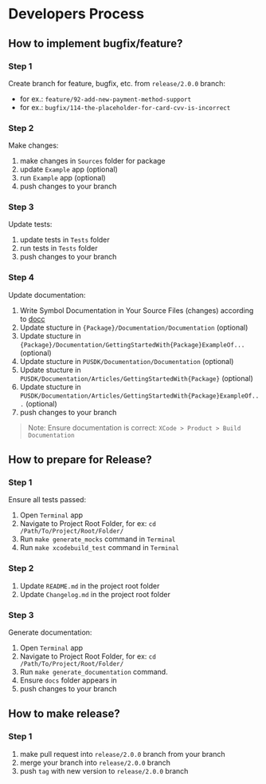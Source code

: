# Developers Process

## How to implement bugfix/feature?

### Step 1

Create branch for feature, bugfix, etc. from `release/2.0.0` branch:

* for ex.: `feature/92-add-new-payment-method-support`
* for ex.: `bugfix/114-the-placeholder-for-card-cvv-is-incorrect`

### Step 2

Make changes:

1. make changes in `Sources` folder for package
2. update `Example` app (optional)
3. run `Example` app (optional)
4. push changes to your branch

### Step 3

Update tests:

1. update tests in `Tests` folder
2. run tests in `Tests` folder
3. push changes to your branch

### Step 4

Update documentation:

1. Write Symbol Documentation in Your Source Files (changes) according to [docc](https://www.swift.org/documentation/docc)
2. Update stucture in `{Package}/Documentation/Documentation` (optional)
3. Update stucture in `{Package}/Documentation/GettingStartedWith{Package}ExampleOf...` (optional)
4. Update stucture in `PUSDK/Documentation/Documentation` (optional)
5. Update stucture in `PUSDK/Documentation/Articles/GettingStartedWith{Package}` (optional)
6. Update stucture in `PUSDK/Documentation/Articles/GettingStartedWith{Package}ExampleOf...` (optional)
7. push changes to your branch

> Note: Ensure documentation is correct: `XCode > Product > Build Documentation`

## How to prepare for Release?

### Step 1

Ensure all tests passed: 

1. Open `Terminal` app
2. Navigate to Project Root Folder, for ex: `cd /Path/To/Project/Root/Folder/`
3. Run `make generate_mocks` command in `Terminal`
4. Run `make xcodebuild_test` command in `Terminal`

### Step 2

1. Update `README.md` in the project root folder
2. Update `Changelog.md` in the project root folder

### Step 3

Generate documentation: 

1. Open `Terminal` app
2. Navigate to Project Root Folder, for ex: `cd /Path/To/Project/Root/Folder/`
3. Run `make generate_documentation` command.
4. Ensure `docs` folder appears in 
5. push changes to your branch

## How to make release? 

### Step 1

1. make pull request into `release/2.0.0` branch from your branch
2. merge your branch into `release/2.0.0` branch
3. push `tag` with new version to `release/2.0.0` branch
